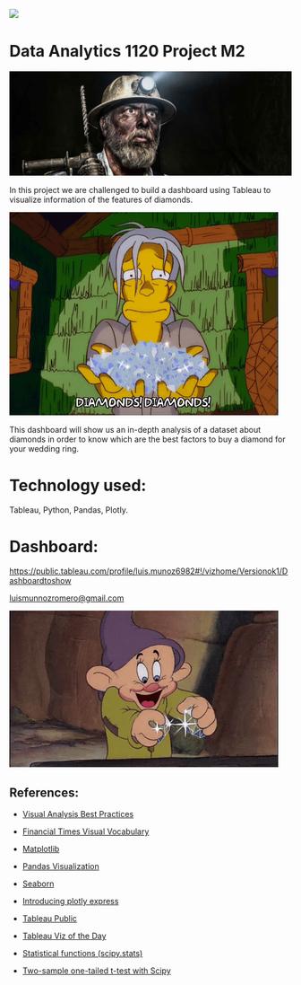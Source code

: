 <p align="left"><img src="https://cdn-images-1.medium.com/max/184/1*2GDcaeYIx_bQAZLxWM4PsQ@2x.png"></p>

# Data Analytics 1120 Project M2

![Image](images/minero.jpg)



In this project we are challenged to build a dashboard using Tableau to visualize information of the features of diamonds.

![Image](images/diamonds.gif)


This dashboard will show us an in-depth analysis of a dataset about diamonds in order to know which are the best factors to buy a diamond for your wedding ring.

# **Technology used:**
Tableau, Python, Pandas, Plotly.


# **Dashboard:**
https://public.tableau.com/profile/luis.munoz6982#!/vizhome/Versionok1/Dashboardtoshow
 
luismunnozromero@gmail.com

![Image](images/mudito.gif)

## **References:**

- [Visual Analysis Best Practices](https://github.com/potacho/ih_datamadpt1120_project_m2/blob/master/images/visual-analysis-guidebook.pdf)

- [Financial Times Visual Vocabulary](https://github.com/ft-interactive/chart-doctor/tree/master/visual-vocabulary)

- [Matplotlib](https://matplotlib.org/)

- [Pandas Visualization](https://pandas.pydata.org/pandas-docs/stable/user_guide/visualization.html)

- [Seaborn](https://seaborn.pydata.org/)

- [Introducing plotly express](https://medium.com/plotly/introducing-plotly-express-808df010143d)

- [Tableau Public](https://public.tableau.com/)

- [Tableau Viz of the Day](https://public.tableau.com/es-es/gallery/?tab=viz-of-the-day&type=viz-of-the-day)

- [Statistical functions (scipy.stats)](https://docs.scipy.org/doc/scipy/reference/stats.html)

- [Two-sample one-tailed t-test with Scipy](https://stackoverflow.com/questions/15984221/how-to-perform-two-sample-one-tailed-t-test-with-numpy-scipy)
